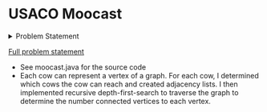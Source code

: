 # USACO Moocast
 
<details>
    <summary> Problem Statement </summary>    
    Farmer John's N
 cows (1≤N≤200
) want to organize an emergency "moo-cast" system for broadcasting important messages among themselves.
Instead of mooing at each-other over long distances, the cows decide to equip themselves with walkie-talkies, one for each cow. These walkie-talkies each have a limited transmission radius -- a walkie-talkie of power P
 can only transmit to other cows up to a distance of P
 away (note that cow A might be able to transmit to cow B even if cow B cannot transmit back, due to cow A's power being larger than that of cow B). Fortunately, cows can relay messages to one-another along a path consisting of several hops, so it is not necessary for every cow to be able to transmit directly to every other cow.

Due to the asymmetrical nature of the walkie-talkie transmission, broadcasts from some cows may be more effective than from other cows in their ability to reach large numbers of recipients (taking relaying into account). Please help the cows determine the maximum number of cows that can be reached by a broadcast originating from a single cow.

INPUT FORMAT (file moocast.in):
The first line of input contains N
.
The next N
 lines each contain the x
 and y
 coordinates of a single cow ( integers in the range 0…25,000
) followed by p
, the power of the walkie-talkie held by this cow.

OUTPUT FORMAT (file moocast.out):
Write a single line of output containing the maximum number of cows a broadcast from a single cow can reach. The originating cow is included in this number.
</details>

[Full problem statement](http://www.usaco.org/index.php?page=viewproblem2&cpid=668)

- See moocast.java for the source code
- Each cow can represent a vertex of a graph. For each cow, I determined which cows the cow can reach and created adjacency lists. I then implemented recursive depth-first-search to traverse the graph to determine the number connected vertices to each vertex.

